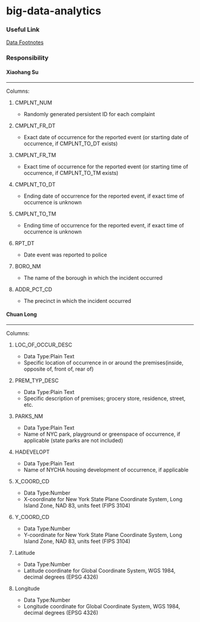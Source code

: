 # big-data-analytics

### Useful Link
[Data Footnotes](http://www.nyc.gov/html/nypd/downloads/pdf/analysis_and_planning/nypd_incident_level_data_footnotes.pdf)

### Responsibility

#### Xiaohang Su
-------------
Columns:

1. CMPLNT_NUM
	* Randomly generated persistent ID for each complaint

2. CMPLNT\_FR_DT
	* Exact date of occurrence for the reported event (or starting date of occurrence, if CMPLNT_TO_DT exists)

3. CMPLNT\_FR_TM
	* Exact time of occurrence for the reported event (or starting time of occurrence, if CMPLNT_TO_TM exists)

4. CMPLNT\_TO_DT
	* Ending date of occurrence for the reported event, if exact time of occurrence is unknown

5. CMPLNT\_TO_TM
	* Ending time of occurrence for the reported event, if exact time of occurrence is unknown

6. RPT_DT
	* Date event was reported to police

7. BORO_NM
	* The name of the borough in which the incident occurred

8. ADDR\_PCT_CD
	* The precinct in which the incident occurred

#### Chuan Long
---------------
Columns:

1. LOC_OF_OCCUR_DESC
	* Data Type:Plain Text
	* Specific location of occurrence in or around the premises(inside, opposite of, front of, rear of)

2. PREM_TYP_DESC
	* Data Type:Plain Text
    * Specific description of premises; grocery store, residence, street, etc. 

3. PARKS_NM
	* Data Type:Plain Text
	* Name of NYC park, playground or greenspace of occurrence, if applicable (state parks are not included)

4. HADEVELOPT
	* Data Type:Plain Text
    * Name of NYCHA housing development of occurrence, if applicable

5. X_COORD_CD
	* Data Type:Number
    * X-coordinate for New York State Plane Coordinate System, Long Island Zone, NAD 83, units feet (FIPS 3104)

6. Y_COORD_CD
	* Data Type:Number
	* Y-coordinate for New York State Plane Coordinate System, Long Island Zone, NAD 83, units feet (FIPS 3104)

7. Latitude
	* Data Type:Number
	* Latitude coordinate for Global Coordinate System, WGS 1984, decimal degrees (EPSG 4326)

8. Longitude
	* Data Type:Number
	* Longitude coordinate for Global Coordinate System, WGS 1984, decimal degrees (EPSG 4326)
